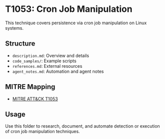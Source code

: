 # T1053: Cron Job Manipulation

This technique covers persistence via cron job manipulation on Linux systems.

## Structure
- `description.md`: Overview and details
- `code_samples/`: Example scripts
- `references.md`: External resources
- `agent_notes.md`: Automation and agent notes

## MITRE Mapping
- [MITRE ATT&CK T1053](https://attack.mitre.org/techniques/T1053/)

## Usage
Use this folder to research, document, and automate detection or execution of cron job manipulation techniques.
